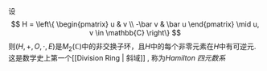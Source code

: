 设
$$
H = \left\{ \begin{pmatrix}
u & v \\
-\bar v & \bar u
\end{pmatrix} \mid u, v \in \mathbb{C} \right\}
$$
则$(H, +, O, \cdot, E)$是$M_2(\mathbb C)$中的非交换子环，且$H$中的每个非零元素在$H$中有可逆元. 这是数学史上第一个[[Division Ring | 斜域]] , 称为*Hamilton 四元数系*



